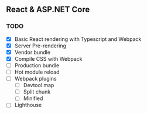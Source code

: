 ## React & ASP.NET Core

### TODO

- [X] Basic React rendering with Typescript and Webpack
- [X] Server Pre-rendering
- [X] Vendor bundle
- [X] Compile CSS with Webpack
- [ ] Production bundle
- [ ] Hot module reload
- [ ] Webpack plugins
  - [ ] Devtool map
  - [ ] Split chunk
  - [ ] Minified
- [ ] Lighthouse